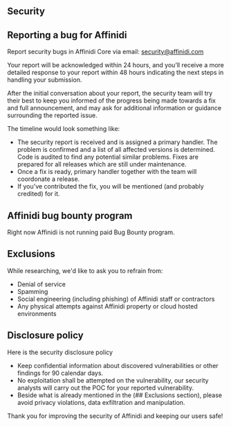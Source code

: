 ## Security

## Reporting a bug for Affinidi

Report security bugs in Affinidi Core via email: security@affinidi.com

Your report will be acknowledged within 24 hours, and you’ll receive a more detailed response to your report within 48 hours indicating the next steps in handling your submission.

After the initial conversation about your report, the security team will try their best to keep you informed of the progress being made towards a fix and full announcement, and may ask for additional information or guidance surrounding the reported issue.

The timeline would look something like:

* The security report is received and is assigned a primary handler. The problem is confirmed and a list of all affected versions is determined. Code is audited to find any potential similar problems. Fixes are prepared for all releases which are still under maintenance.
* Once a fix is ready, primary handler together with the team will coordonate a release.
* If you've contributed the fix, you will be mentioned (and probably credited) for it.

## Affinidi bug bounty program

Right now Affinidi is not running paid Bug Bounty program.

## Exclusions

While researching, we'd like to ask you to refrain from:

* Denial of service
* Spamming
* Social engineering (including phishing) of Affinidi staff or contractors
* Any physical attempts against Affinidi property or cloud hosted environments

## Disclosure policy

Here is the security disclosure policy

* Keep confidential information about discovered vulnerabilities or other findings for 90 calendar days.
* No exploitation shall be attempted on the vulnerability, our security analysts will carry out the POC for your reported vulnerability.
* Beside what is already mentioned in the (## Exclusions section), please avoid privacy violations, data exfiltration and manipulation.

Thank you for improving the security of Affinidi and keeping our users safe!
